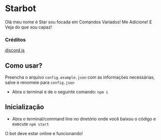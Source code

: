 # Starbot

Olá meu nome é Star sou focada em Comandos Variados! Me Adicione! E Veja do que sou capaz!


### Créditos
[discord.js](https://www.npmjs.com/package/discord.js)

## Como usar?

Preencha o arquivo `config.example.json` com as informações necessárias, salve e renomeie para `config.json`

* Abra o terminal e de o seguinte comando:
```npm i```

## Inicialização

* Abra o terminal/command line no diretório onde você baixou o código e execute `npm start`

O bot deve estar online e funcionando!